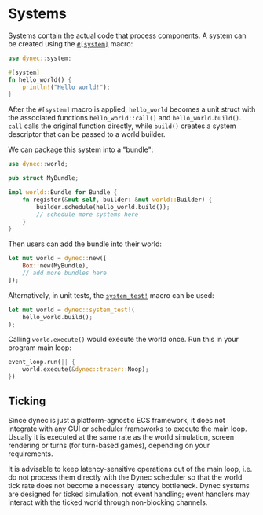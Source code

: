 # Systems

Systems contain the actual code that process components.
A system can be created using the [`#[system]`][macro.system] macro:

```rust
use dynec::system;

#[system]
fn hello_world() {
    println!("Hello world!");
}
```

After the `#[system]` macro is applied,
`hello_world` becomes a unit struct
with the associated functions `hello_world::call()` and `hello_world.build()`.
`call` calls the original function directly,
while `build()` creates a system descriptor that can be passed to a world builder.

We can package this system into a "bundle":

```rust
use dynec::world;

pub struct MyBundle;

impl world::Bundle for Bundle {
    fn register(&mut self, builder: &mut world::Builder) {
        builder.schedule(hello_world.build());
        // schedule more systems here
    }
}
```

Then users can add the bundle into their world:

```rust
let mut world = dynec::new([
    Box::new(MyBundle),
    // add more bundles here
]);
```

Alternatively, in unit tests,
the [`system_test!`][system_test] macro can be used:

```rust
let mut world = dynec::system_test!(
    hello_world.build();
);
```

Calling `world.execute()` would execute the world once.
Run this in your program main loop:

```rust
event_loop.run(|| {
    world.execute(&dynec::tracer::Noop);
})
```

## Ticking

Since dynec is just a platform-agnostic ECS framework,
it does not integrate with any GUI or scheduler frameworks to execute the main loop.
Usually it is executed at the same rate as the world simulation, screen rendering
or turns (for turn-based games), depending on your requirements.

It is advisable to keep latency-sensitive operations out of the main loop,
i.e. do not process them directly with the Dynec scheduler
so that the world tick rate does not become a necessary latency bottleneck.
Dynec systems are designed for ticked simulation, not event handling;
event handlers may interact with the ticked world through non-blocking channels.

[macro.system]: https://sof3.github.io/dynec/master/dynec/attr.system.html
[system_test]: https://sof3.github.io/dynec/master/dynec/macro.system_test.html
